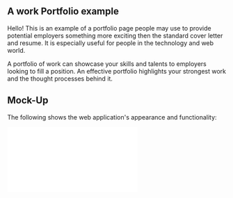 
## A work Portfolio example

Hello!  This is an example of a portfolio page people may use to provide potential employers something more exciting then the standard cover letter and resume.  It is especially useful for people in the technology and web world.

A portfolio of work can showcase your skills and talents to employers looking to fill a position. An effective portfolio highlights your strongest work and the thought processes behind it. 

## Mock-Up

The following shows the web application's appearance and functionality:

![portfolio demo](repos/Hmwrk2/index.html#projects)
